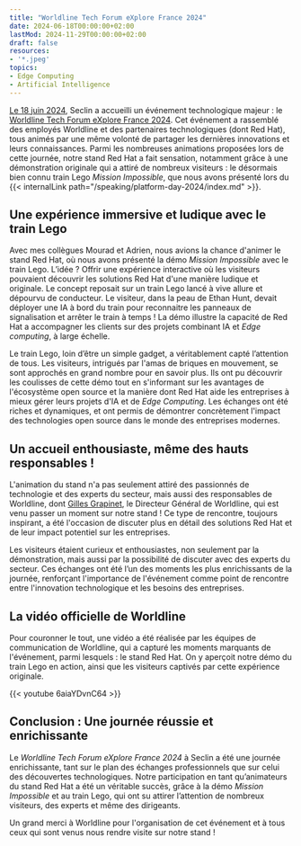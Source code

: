 ```yaml
---
title: "Worldline Tech Forum eXplore France 2024"
date: 2024-06-18T00:00:00+02:00
lastMod: 2024-11-29T00:00:00+02:00
draft: false
resources:
- '*.jpeg'
topics:
- Edge Computing
- Artificial Intelligence
---
```


[Le 18 juin 2024](https://www.linkedin.com/posts/red-hat_worldline-techatworldline-worldlinetex-activity-7209161785776451584-7-Hx?utm_source=share&utm_medium=member_desktop), Seclin a accueilli un événement technologique majeur : le [Worldline Tech Forum eXplore France 2024](https://www.linkedin.com/posts/worldlineglobal_worldline-tech-forum-explore-france-2024-activity-7218612563469578240-fTZf/).
Cet événement a rassemblé des employés Worldline et des partenaires technologiques (dont Red Hat), tous animés par une même volonté de partager les dernières innovations et leurs connaissances.
Parmi les nombreuses animations proposées lors de cette journée, notre stand Red Hat a fait sensation, notamment grâce à une démonstration originale qui a attiré de nombreux visiteurs : le désormais bien connu train Lego *Mission Impossible*, que nous avons présenté lors du {{< internalLink path="/speaking/platform-day-2024/index.md" >}}.

## Une expérience immersive et ludique avec le train Lego

Avec mes collègues Mourad et Adrien, nous avions la chance d'animer le stand Red Hat, où nous avons présenté la démo *Mission Impossible* avec le train Lego.
L’idée ?
Offrir une expérience interactive où les visiteurs pouvaient découvrir les solutions Red Hat d'une manière ludique et originale.
Le concept reposait sur un train Lego lancé à vive allure et dépourvu de conducteur.
Le visiteur, dans la peau de Ethan Hunt, devait déployer une IA à bord du train pour reconnaitre les panneaux de signalisation et arrêter le train à temps !
La démo illustre la capacité de Red Hat a accompagner les clients sur des projets combinant IA et *Edge computing*, à large échelle.


Le train Lego, loin d’être un simple gadget, a véritablement capté l’attention de tous.
Les visiteurs, intrigués par l'amas de briques en mouvement, se sont approchés en grand nombre pour en savoir plus.
Ils ont pu découvrir les coulisses de cette démo tout en s'informant sur les avantages de l'écosystème open source et la manière dont Red Hat aide les entreprises à mieux gérer leurs projets d'IA et de *Edge Computing*.
Les échanges ont été riches et dynamiques, et ont permis de démontrer concrètement l'impact des technologies open source dans le monde des entreprises modernes.

## Un accueil enthousiaste, même des hauts responsables !

L'animation du stand n'a pas seulement attiré des passionnés de technologie et des experts du secteur, mais aussi des responsables de Worldline, dont [Gilles Grapinet](https://www.linkedin.com/in/gilles-grapinet/), le Directeur Général de Worldline, qui est venu passer un moment sur notre stand !
Ce type de rencontre, toujours inspirant, a été l'occasion de discuter plus en détail des solutions Red Hat et de leur impact potentiel sur les entreprises.

Les visiteurs étaient curieux et enthousiastes, non seulement par la démonstration, mais aussi par la possibilité de discuter avec des experts du secteur. Ces échanges ont été l’un des moments les plus enrichissants de la journée, renforçant l'importance de l'événement comme point de rencontre entre l'innovation technologique et les besoins des entreprises.

## La vidéo officielle de Worldline

Pour couronner le tout, une vidéo a été réalisée par les équipes de communication de Worldline, qui a capturé les moments marquants de l'événement, parmi lesquels : le stand Red Hat.
On y aperçoit notre démo du train Lego en action, ainsi que les visiteurs captivés par cette expérience originale.

{{< youtube 6aiaYDvnC64 >}}

## Conclusion : Une journée réussie et enrichissante

Le *Worldline Tech Forum eXplore France 2024* à Seclin a été une journée enrichissante, tant sur le plan des échanges professionnels que sur celui des découvertes technologiques.
Notre participation en tant qu’animateurs du stand Red Hat a été un véritable succès, grâce à la démo *Mission Impossible* et au train Lego, qui ont su attirer l’attention de nombreux visiteurs, des experts et même des dirigeants.

Un grand merci à Worldline pour l'organisation de cet événement et à tous ceux qui sont venus nous rendre visite sur notre stand !
